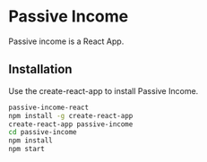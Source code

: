 # Passive Income

Passive income is a React App.

## Installation

Use the create-react-app to install Passive Income.

```bash
passive-income-react
npm install -g create-react-app
create-react-app passive-income
cd passive-income
npm install
npm start
```
